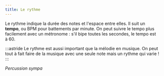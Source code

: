 ```yaml
---
title: Le rythme
---
```


Le rythme indique la durée des notes et l'espace entre elles. Il suit un **tempo**, ou BPM pour battements par minute. On peut suivre le tempo plus facilement avec un métronome : s'il bipe toutes les secondes, le tempo est à 60.

:::astride
Le rythme est aussi important que la mélodie en musique. On peut tout à fait faire de la musique avec une seule note mais un rythme qui varie !
:::

*Percussion sympa*
